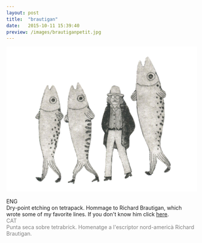 ```yaml
---
layout: post
title:  "brautigan"
date:   2015-10-11 15:39:40
preview: /images/brautiganpetit.jpg
---
```


 ![Picture 1](/images/brautigangrannet.jpg)

<div class="row">

  <div class="column">
  ENG<br>
Dry-point etching on tetrapack. Hommage to Richard Brautigan, which wrote some of my favorite lines. If you don't know him click <a href="https://www.poetryfoundation.org/poems/48580/december-30">here</a>.<br>
</div>

   <div class="column">
   <font color="#808080">
   CAT<br>
   Punta seca sobre tetrabrick. Homenatge a l'escriptor nord-americà Richard Brautigan.<br></font>
   </div>

 </div>
